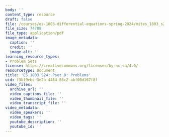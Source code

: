 ```yaml
---
body: ''
content_type: resource
draft: false
file: /courses/es-1803-differential-equations-spring-2024/mites_1803_s24_ps8.pdf
file_size: 74788
file_type: application/pdf
image_metadata:
  caption: ''
  credit: ''
  image-alt: ''
learning_resource_types:
- Problem Sets
license: https://creativecommons.org/licenses/by-nc-sa/4.0/
resourcetype: Document
title: 'ES.1803 S24: Pset 8: Problems'
uid: f3bf9ebc-3e2a-4464-86c2-abf00d167f8f
video_files:
  archive_url: ''
  video_captions_file: ''
  video_thumbnail_file: ''
  video_transcript_file: ''
video_metadata:
  video_speakers: ''
  video_tags: ''
  youtube_description: ''
  youtube_id: ''
---
```


